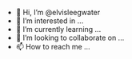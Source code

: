 - 👋 Hi, I’m @elvisleegwater
- 👀 I’m interested in ...
- 🌱 I’m currently learning ...
- 💞️ I’m looking to collaborate on ...
- 📫 How to reach me ...

<!---
elvisleegwater/elvisleegwater is a ✨ special ✨ repository because its `README.md` (this file) appears on your GitHub profile.
You can click the Preview link to take a look at your changes.
--->

